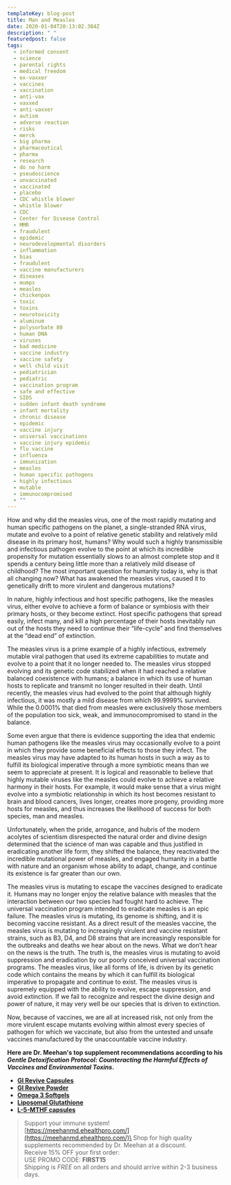 ```yaml
---
templateKey: blog-post
title: Man and Measles
date: 2020-01-04T20:13:02.384Z
description: " "
featuredpost: false
tags:
  - informed consent
  - science
  - parental rights
  - medical freedom
  - ex-vaxxer
  - vaccines
  - vaccination
  - anti-vax
  - vaxxed
  - anti-vaxxer
  - autism
  - adverse reaction
  - risks
  - merck
  - big pharma
  - pharmaceutical
  - pharma
  - research
  - do no harm
  - pseudoscience
  - unvaccinated
  - vaccinated
  - placebo
  - CDC whistle blower
  - whistle blower
  - CDC
  - Center for Disease Control
  - MMR
  - fraudulent
  - epidemic
  - neurodevelopmental disorders
  - inflammation
  - bias
  - fraudulent
  - vaccine manufacturers
  - diseases
  - mumps
  - measles
  - chickenpox
  - toxic
  - toxins
  - neurotoxicity
  - aluminum
  - polysorbate 80
  - human DNA
  - viruses
  - bad medicine
  - vaccine industry
  - vaccine safety
  - well child visit
  - pediatrician
  - pediatric
  - vaccination program
  - safe and effective
  - SIDS
  - sudden infant death syndrome
  - infant mortality
  - chronic disease
  - epidemic
  - vaccine injury
  - universal vaccinations
  - vaccine injury epidemic
  - flu vaccine
  - influenza
  - immunization
  - measles
  - human specific pathogens
  - highly infectious
  - mutable
  - immunocompromised
  - ""
---
```

How and why did the measles virus, one of the most rapidly mutating and human specific pathogens on the planet, a single-stranded RNA virus, mutate and evolve to a point of relative genetic stability and relatively mild disease in its primary host, humans? Why would such a highly transmissible and infectious pathogen evolve to the point at which its incredible propensity for mutation essentially slows to an almost complete stop and it spends a century being little more than a relatively mild disease of childhood? The most important question for humanity today is, why is that all changing now? What has awakened the measles virus, caused it to genetically drift to more virulent and dangerous mutations?

In nature, highly infectious and host specific pathogens, like the measles virus, either evolve to achieve a form of balance or symbiosis with their primary hosts, or they become extinct. Host specific pathogens that spread easily, infect many, and kill a high percentage of their hosts inevitably run out of the hosts they need to continue their “life-cycle” and find themselves at the “dead end” of extinction.

The measles virus is a prime example of a highly infectious, extremely mutable viral pathogen that used its extreme capabilities to mutate and evolve to a point that it no longer needed to. The measles virus stopped evolving and its genetic code stabilized when it had reached a relative balanced coexistence with humans; a balance in which its use of human hosts to replicate and transmit no longer resulted in their death. Until recently, the measles virus had evolved to the point that although highly infectious, it was mostly a mild disease from which 99.9999% survived. While the 0.0001% that died from measles were exclusively those members of the population too sick, weak, and immunocompromised to stand in the balance.

Some even argue that there is evidence supporting the idea that endemic human pathogens like the measles virus may occasionally evolve to a point in which they provide some beneficial effects to those they infect. The measles virus may have adapted to its human hosts in such a way as to fulfill its biological imperative through a more symbiotic means than we seem to appreciate at present. It is logical and reasonable to believe that highly mutable viruses like the measles could evolve to achieve a relative harmony in their hosts. For example, it would make sense that a virus might evolve into a symbiotic relationship in which its host becomes resistant to brain and blood cancers, lives longer, creates more progeny, providing more hosts for measles, and thus increases the likelihood of success for both species, man and measles.

Unfortunately, when the pride, arrogance, and hubris of the modern acolytes of scientism disrespected the natural order and divine design determined that the science of man was capable and thus justified in eradicating another life form, they shifted the balance, they reactivated the incredible mutational power of measles, and engaged humanity in a battle with nature and an organism whose ability to adapt, change, and continue its existence is far greater than our own.

The measles virus is mutating to escape the vaccines designed to eradicate it. Humans may no longer enjoy the relative balance with measles that the interaction between our two species had fought hard to achieve. The universal vaccination program intended to eradicate measles is an epic failure. The measles virus is mutating, its genome is shifting, and it is becoming vaccine resistant. As a direct result of the measles vaccine, the measles virus is mutating to increasingly virulent and vaccine resistant strains, such as B3, D4, and D8 strains that are increasingly responsible for the outbreaks and deaths we hear about on the news. What we don’t hear on the news is the truth. The truth is, the measles virus is mutating to avoid suppression and eradication by our poorly conceived universal vaccination programs. The measles virus, like all forms of life, is driven by its genetic code which contains the means by which it can fulfill its biological imperative to propagate and continue to exist. The measles virus is supremely equipped with the ability to evolve, escape suppression, and avoid extinction. If we fail to recognize and respect the divine design and power of nature, it may very well be our species that is driven to extinction.

Now, because of vaccines, we are all at increased risk, not only from the more virulent escape mutants evolving within almost every species of pathogen for which we vaccinate, but also from the untested and unsafe vaccines manufactured by the unaccountable vaccine industry.

**Here are Dr. Meehan's top supplement recommendations according to his *Gentle Detoxification Protocol: Counteracting the Harmful Effects of Vaccines and Environmental Toxins*.**

* **[GI Revive Capsules](https://meehanmd.ehealthpro.com/products/gi-revive)**
* **[GI Revive Powder](https://meehanmd.ehealthpro.com/products/gi-revive-1)**
* **[Omega 3 Softgels](https://meehanmd.ehealthpro.com/products/omegavail-synergy-60-softgels)**
* **[Liposomal Glutathione](https://meehanmd.ehealthpro.com/products/liposomal-glutathione)**
* **[L-5-MTHF capsules](https://meehanmd.ehealthpro.com/products/l-5-mthf-500-mcg)**



> Support your immune system!\
> [https://meehanmd.ehealthpro.​com/](https://meehanmd.ehealthpro.com/)\
> Shop for high quality supplements recommended by Dr. Meehan at a discount.\
> Receive 15% OFF your first order:\
> USE PROMO CODE: **FIRST15**\
> Shipping is *FREE* on all orders and should arrive within 2-3 business days.